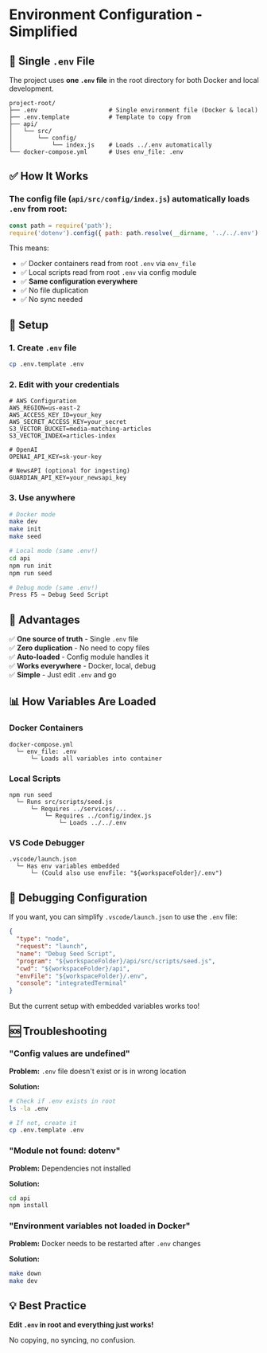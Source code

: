 # Environment Configuration - Simplified

## 📁 Single `.env` File

The project uses **one `.env` file** in the root directory for both Docker and local development.

```
project-root/
├── .env                    # Single environment file (Docker & local)
├── .env.template           # Template to copy from
├── api/
│   └── src/
│       └── config/
│           └── index.js    # Loads ../.env automatically
└── docker-compose.yml      # Uses env_file: .env
```

## ✅ How It Works

### The config file (`api/src/config/index.js`) automatically loads `.env` from root:

```javascript
const path = require('path');
require('dotenv').config({ path: path.resolve(__dirname, '../../.env') });
```

This means:
- ✅ Docker containers read from root `.env` via `env_file`
- ✅ Local scripts read from root `.env` via config module
- ✅ **Same configuration everywhere**
- ✅ No file duplication
- ✅ No sync needed

## 🚀 Setup

### 1. Create `.env` file

```bash
cp .env.template .env
```

### 2. Edit with your credentials

```env
# AWS Configuration
AWS_REGION=us-east-2
AWS_ACCESS_KEY_ID=your_key
AWS_SECRET_ACCESS_KEY=your_secret
S3_VECTOR_BUCKET=media-matching-articles
S3_VECTOR_INDEX=articles-index

# OpenAI
OPENAI_API_KEY=sk-your-key

# NewsAPI (optional for ingesting)
GUARDIAN_API_KEY=your_newsapi_key
```

### 3. Use anywhere

```bash
# Docker mode
make dev
make init
make seed

# Local mode (same .env!)
cd api
npm run init
npm run seed

# Debug mode (same .env!)
Press F5 → Debug Seed Script
```

## 🎯 Advantages

✅ **One source of truth** - Single `.env` file  
✅ **Zero duplication** - No need to copy files  
✅ **Auto-loaded** - Config module handles it  
✅ **Works everywhere** - Docker, local, debug  
✅ **Simple** - Just edit `.env` and go  

## 📊 How Variables Are Loaded

### Docker Containers
```
docker-compose.yml
  └─ env_file: .env
      └─ Loads all variables into container
```

### Local Scripts
```
npm run seed
  └─ Runs src/scripts/seed.js
      └─ Requires ../services/...
          └─ Requires ../config/index.js
              └─ Loads ../../.env
```

### VS Code Debugger
```
.vscode/launch.json
  └─ Has env variables embedded
      └─ (Could also use envFile: "${workspaceFolder}/.env")
```

## 🔧 Debugging Configuration

If you want, you can simplify `.vscode/launch.json` to use the `.env` file:

```json
{
  "type": "node",
  "request": "launch",
  "name": "Debug Seed Script",
  "program": "${workspaceFolder}/api/src/scripts/seed.js",
  "cwd": "${workspaceFolder}/api",
  "envFile": "${workspaceFolder}/.env",
  "console": "integratedTerminal"
}
```

But the current setup with embedded variables works too!

## 🆘 Troubleshooting

### "Config values are undefined"

**Problem:** `.env` file doesn't exist or is in wrong location

**Solution:**
```bash
# Check if .env exists in root
ls -la .env

# If not, create it
cp .env.template .env
```

### "Module not found: dotenv"

**Problem:** Dependencies not installed

**Solution:**
```bash
cd api
npm install
```

### "Environment variables not loaded in Docker"

**Problem:** Docker needs to be restarted after `.env` changes

**Solution:**
```bash
make down
make dev
```

## 💡 Best Practice

**Edit `.env` in root and everything just works!**

No copying, no syncing, no confusion.
